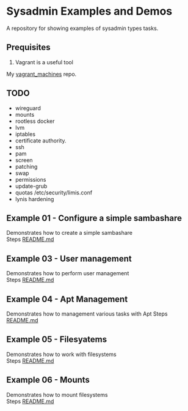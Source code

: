 # Sysadmin Examples and Demos
A repository for showing examples of sysadmin types tasks.

## Prequisites 
1. Vagrant is a useful tool  
  
My [vagrant_machines](https://github.com/chrisguest75/vagrant_machines) repo.  

## TODO
* wireguard
* mounts
* rootless docker
* lvm
* iptables
* certificate authority.
* ssh
* pam
* screen
* patching
* swap
* permissions 
* update-grub
* quotas /etc/security/limis.conf
* lynis hardening

## Example 01 - Configure a simple sambashare
Demonstrates how to create a simple sambashare  
Steps [README.md](./01_sambashare/README.md)    

## Example 03 - User management 
Demonstrates how to perform user management   
Steps [README.md](./03_usermanagement/README.md)  

## Example 04 - Apt Management
Demonstrates how to management various tasks with Apt
Steps [README.md](./04_apt_management/README.md)  

## Example 05 - Filesyatems
Demonstrates how to work with filesystems  
Steps [README.md](./05_filesystems/README.md) 

## Example 06 - Mounts
Demonstrates how to mount filesystems  
Steps [README.md](./06_mounts/README.md)   
